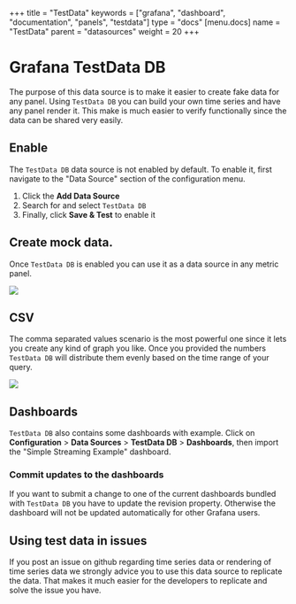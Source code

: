 +++
title = "TestData"
keywords = ["grafana", "dashboard", "documentation", "panels", "testdata"]
type = "docs"
[menu.docs]
name = "TestData"
parent = "datasources"
weight = 20
+++


# Grafana TestData DB

The purpose of this data source is to make it easier to create fake data for any panel.
Using `TestData DB` you can build your own time series and have any panel render it.
This make is much easier to verify functionally since the data can be shared very easily.

## Enable

The `TestData DB` data source is not enabled by default. To enable it, first navigate to the "Data Source" section of the configuration menu. 

1. Click the **Add Data Source**
2. Search for and select `TestData DB`
3. Finally, click **Save & Test** to enable it

## Create mock data.

Once `TestData DB` is enabled you can use it as a data source in any metric panel.

![](/img/docs/v41/test_data_add.png)

## CSV

The comma separated values scenario is the most powerful one since it lets you create any kind of graph you like.
Once you provided the numbers `TestData DB` will distribute them evenly based on the time range of your query.

![](/img/docs/v41/test_data_csv_example.png)

## Dashboards

`TestData DB` also contains some dashboards with example. Click on **Configuration** > **Data Sources** > **TestData DB** > **Dashboards**, then import the "Simple Streaming Example" dashboard.

### Commit updates to the dashboards

If you want to submit a change to one of the current dashboards bundled with `TestData DB` you have to update the revision property.
Otherwise the dashboard will not be updated automatically for other Grafana users.

## Using test data in issues

If you post an issue on github regarding time series data or rendering of time series data we strongly advice you to use this data source to replicate the data.
That makes it much easier for the developers to replicate and solve the issue you have.
